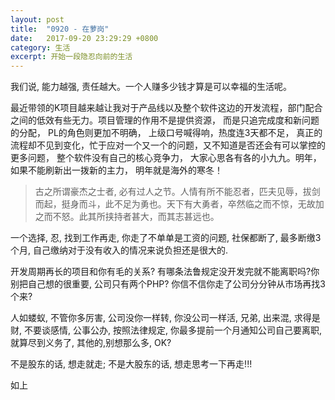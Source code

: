 ```yaml
---
layout: post
title:  "0920 - 在萝岗"
date:   2017-09-20 23:29:29 +0800
category: 生活
excerpt: 开始一段隐忍向前的生活
---
```


我们说, 能力越强, 责任越大。一个人赚多少钱才算是可以幸福的生活呢。

最近带领的K项目越来越让我对于产品线以及整个软件这边的开发流程，部门配合之间的低效有些无力。项目管理的作用不是提供资源， 而是只追完成度和新问题的分配， PL的角色则更加不明确， 上级口号喊得响，热度连3天都不足， 真正的流程却不见到变化，忙于应对一个又一个的问题，又不知道是否还会有可以掌控的更多问题， 整个软件没有自己的核心竞争力， 大家心思各有各的小九九。明年，如果不能刷新出一拨新的主力， 明年就是海外的寒冬！

>古之所谓豪杰之士者, 必有过人之节。人情有所不能忍者，匹夫见辱，拔剑而起，挺身而斗，此不足为勇也。天下有大勇者，卒然临之而不惊，无故加之而不怒。此其所挟持者甚大，而其志甚远也。

一个选择, 忍, 找到工作再走, 你走了不单单是工资的问题, 社保都断了, 最多断缴3个月, 自己缴纳对于没有收入的情况来说负担还是很大的.

开发周期再长的项目和你有毛的关系? 有哪条法鲁规定没开发完就不能离职吗?你别把自己想的很重要, 公司只有两个PHP? 你信不信你走了公司分分钟从市场再找3个来?

人如蝼蚁, 不管你多厉害, 公司没你一样转, 你没公司一样活, 兄弟, 出来混, 求得是财, 不要谈感情, 公事公办, 按照法律规定, 你最多提前一个月通知公司自己要离职, 就算尽到义务了, 其他的,别想那么多, OK?

不是股东的话, 想走就走;
不是大股东的话, 想走思考一下再走!!!

如上

